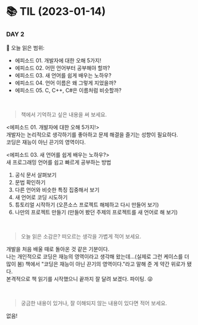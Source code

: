 # :books: TIL (2023-01-14)

### DAY 2
🔖 오늘 읽은 범위:
- 에피소드 01. 개발자에 대한 오해 5가지!
- 에피소드 02. 어떤 언어부터 공부해야 할까?
- 에피소드 03. 새 언어를 쉽게 배우는 노하우?
- 에피소드 04. 언어 이름은 왜 그렇게 지었을까?
- 에피소드 05. C, C++, C#은 이름처럼 비슷할까?

<br>

> 책에서 기억하고 싶은 내용을 써 보세요.

<에피소드 01. 개발자에 대한 오해 5가지!>  
개발자는 논리적으로 생각하기를 좋아하고 문제 해결을 즐기는 성향이 필요하다.  
코딩은 재능이 아닌 끈기의 영역이다.

<에피소드 03. 새 언어를 쉽게 배우는 노하우?>  
새 프로그래밍 언어를 쉽고 빠르게 공부하는 방법
1. 공식 문서 살펴보기
2. 문법 확인하기
3. 다른 언어와 비슷한 특징 집중해서 보기
4. 새 언어로 코딩 시도하기
5. 튜토리얼 시작하기 (오픈소스 프로젝트 해체하고 다시 만들어 보기)
6. 나만의 프로젝트 만들기 (만들어 봤던 주제의 프로젝트를 새 언어로 해 보기)


<br>

> 오늘 읽은 소감은? 떠오르는 생각을 가볍게 적어 보세요.

개발을 처음 배울 때로 돌아온 것 같은 기분이다.  
나는 개인적으로 코딩은 재능의 영역이라고 생각해 왔는데...(실제로 그런 케이스를 더 많이 봄) 책에서 "코딩은 재능이 아닌 끈기의 영역이다."라고 말해 준 게 약간 위로가 됐다.  
본격적으로 책 읽기를 시작했으니 끝까지 잘 달려 보겠다. 파이팅. 😜

<br>

> 궁금한 내용이 있거나, 잘 이해되지 않는 내용이 있다면 적어 보세요.

없음!